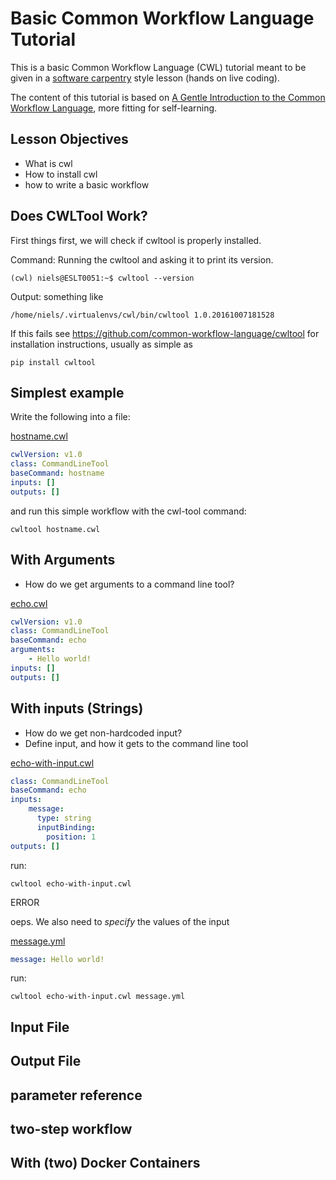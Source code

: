 # Basic Common Workflow Language Tutorial

This is a basic Common Workflow Language (CWL) tutorial meant to be given in a [software carpentry](https://software-carpentry.org/) style lesson (hands on live coding).

The content of this tutorial is based on [A Gentle Introduction to the Common Workflow Language](http://www.commonwl.org/v1.0/UserGuide.html), more fitting for self-learning.

## Lesson Objectives

- What is cwl
- How to install cwl
- how to write a basic workflow

## Does CWLTool Work?

First things first, we will check if cwltool is properly installed.

Command: Running the cwltool and asking it to print its version.
```
(cwl) niels@ESLT0051:~$ cwltool --version
```

Output: something like
```
/home/niels/.virtualenvs/cwl/bin/cwltool 1.0.20161007181528
```

If this fails see https://github.com/common-workflow-language/cwltool for installation instructions, usually as simple as

```
pip install cwltool
```

## Simplest example

Write the following into a file:

[hostname.cwl](hostname.cwl)
```yaml
cwlVersion: v1.0
class: CommandLineTool
baseCommand: hostname
inputs: []
outputs: []
```

and run this simple workflow with the cwl-tool command:

```
cwltool hostname.cwl
```

## With Arguments

- How do we get arguments to a command line tool?

[echo.cwl](echo.cwl)
```yaml
cwlVersion: v1.0
class: CommandLineTool
baseCommand: echo
arguments:
    - Hello world!
inputs: []
outputs: []
```

## With inputs (Strings)

- How do we get non-hardcoded input?
- Define input, and how it gets to the command line tool

[echo-with-input.cwl](echo-with-input.cwl)
```yaml
class: CommandLineTool
baseCommand: echo
inputs:
    message: 
      type: string
      inputBinding:
        position: 1
outputs: []
```

run:
```
cwltool echo-with-input.cwl
```

ERROR

oeps. We also need to _specify_ the values of the input

[message.yml](message.yml)
```yaml
message: Hello world!
```

run:
```
cwltool echo-with-input.cwl message.yml
```

## Input File



## Output File

## parameter reference

## two-step workflow

## With (two) Docker Containers

